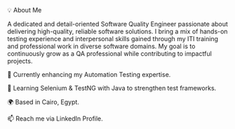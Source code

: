 💡 About Me

A dedicated and detail-oriented Software Quality Engineer passionate about delivering high-quality, reliable software solutions. I bring a mix of hands-on testing experience and interpersonal skills gained through my ITI training and professional work in diverse software domains. My goal is to continuously grow as a QA professional while contributing to impactful projects.

🔭 Currently enhancing my Automation Testing expertise.

🌱 Learning Selenium & TestNG with Java to strengthen test frameworks.

🌍 Based in Cairo, Egypt.

📫 Reach me via LinkedIn Profile.
